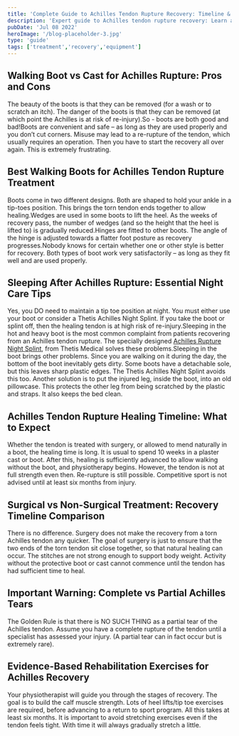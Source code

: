 ```yaml
---
title: 'Complete Guide to Achilles Tendon Rupture Recovery: Timeline & Treatment Options'
description: 'Expert guide to Achilles tendon rupture recovery: Learn about recovery timelines, walking boot options, rehabilitation exercises, and essential tips to prevent re-injury. Includes both surgical and non-surgical treatment paths.'
pubDate: 'Jul 08 2022'
heroImage: '/blog-placeholder-3.jpg'
type: 'guide'
tags: ['treatment','recovery','equipment']
---
```



## Walking Boot vs Cast for Achilles Rupture: Pros and Cons

The beauty of the boots is that they can be removed (for a wash or to scratch an itch). The danger of the boots is that they can be removed (at which point the Achilles is at risk of re-injury).So - boots are both good and bad!Boots are convenient and safe – as long as they are used properly and you don’t cut corners. Misuse may lead to a re-rupture of the tendon, which usually requires an operation. Then you have to start the recovery all over again. This is extremely frustrating.

## Best Walking Boots for Achilles Tendon Rupture Treatment

Boots come in two different designs. Both are shaped to hold your ankle in a tip-toes position. This brings the torn tendon ends together to allow healing.Wedges are used in some boots to lift the heel. As the weeks of recovery pass, the number of wedges (and so the height that the heel is lifted to) is gradually reduced.Hinges are fitted to other boots. The angle of the hinge is adjusted towards a flatter foot posture as recovery progresses.Nobody knows for certain whether one or other style is better for recovery. Both types of boot work very satisfactorily – as long as they fit well and are used properly.

## Sleeping After Achilles Rupture: Essential Night Care Tips

Yes, you DO need to maintain a tip toe position at night. You must either use your boot or consider a Thetis Achilles Night Splint. If you take the boot or splint off, then the healing tendon is at high risk of re-injury.Sleeping in the hot and heavy boot is the most common complaint from patients recovering from an Achilles tendon rupture. The specially designed [Achilles Rupture Night Splint](https://thetismedical.com/night-splint.html), from Thetis Medical solves these problems.Sleeping in the boot brings other problems. Since you are walking on it during the day, the bottom of the boot inevitably gets dirty. Some boots have a detachable sole, but this leaves sharp plastic edges. The Thetis Achilles Night Splint avoids this too. Another solution is to put the injured leg, inside the boot, into an old pillowcase. This protects the other leg from being scratched by the plastic and straps. It also keeps the bed clean.

## Achilles Tendon Rupture Healing Timeline: What to Expect

Whether the tendon is treated with surgery, or allowed to mend naturally in a boot, the healing time is long. It is usual to spend 10 weeks in a plaster cast or boot. After this, healing is sufficiently advanced to allow walking without the boot, and physiotherapy begins. However, the tendon is not at full strength even then. Re-rupture is still possible. Competitive sport is not advised until at least six months from injury.

## Surgical vs Non-Surgical Treatment: Recovery Timeline Comparison

There is no difference. Surgery does not make the recovery from a torn Achilles tendon any quicker. The goal of surgery is just to ensure that the two ends of the torn tendon sit close together, so that natural healing can occur. The stitches are not strong enough to support body weight. Activity without the protective boot or cast cannot commence until the tendon has had sufficient time to heal.

## Important Warning: Complete vs Partial Achilles Tears

The Golden Rule is that there is NO SUCH THING as a partial tear of the Achilles tendon. Assume you have a complete rupture of the tendon until a specialist has assessed your injury. (A partial tear can in fact occur but is extremely rare).

## Evidence-Based Rehabilitation Exercises for Achilles Recovery

Your physiotherapist will guide you through the stages of recovery. The goal is to build the calf muscle strength. Lots of heel lifts/tip toe exercises are required, before advancing to a return to sport program. All this takes at least six months. It is important to avoid stretching exercises even if the tendon feels tight. With time it will always gradually stretch a little.
